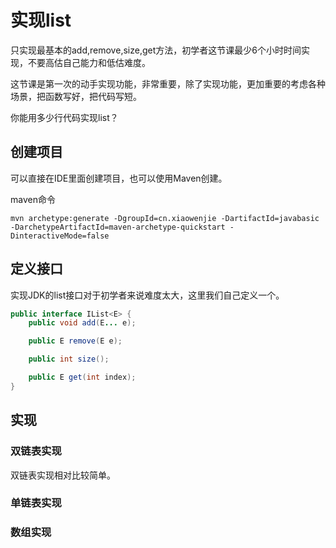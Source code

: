 # 实现list

只实现最基本的add,remove,size,get方法，初学者这节课最少6个小时时间实现，不要高估自己能力和低估难度。

这节课是第一次的动手实现功能，非常重要，除了实现功能，更加重要的考虑各种场景，把函数写好，把代码写短。

你能用多少行代码实现list？

## 创建项目

可以直接在IDE里面创建项目，也可以使用Maven创建。

maven命令
```
mvn archetype:generate -DgroupId=cn.xiaowenjie -DartifactId=javabasic -DarchetypeArtifactId=maven-archetype-quickstart -DinteractiveMode=false
```

## 定义接口

实现JDK的list接口对于初学者来说难度太大，这里我们自己定义一个。

```java
public interface IList<E> {
    public void add(E... e);

    public E remove(E e);

    public int size();

    public E get(int index);
}
```

## 实现

### 双链表实现

双链表实现相对比较简单。

### 单链表实现

### 数组实现

